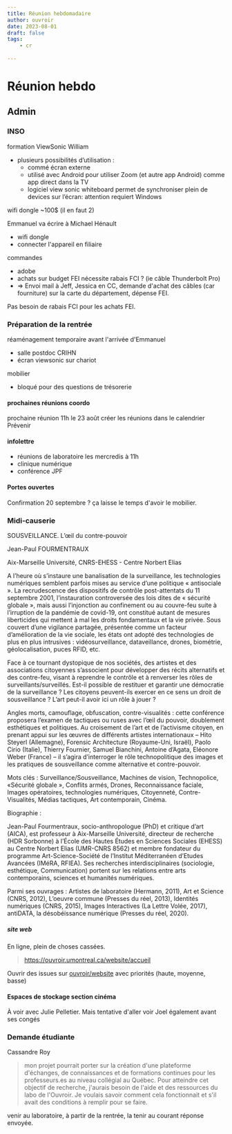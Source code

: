 ```yaml
---
title: Réunion hebdomadaire
author: ouvroir
date: 2023-08-01
draft: false
tags:
    - cr
    
---
```

# Réunion hebdo

## Admin

### INSO

formation ViewSonic William
- plusieurs possibilités d’utilisation :
    - commé écran externe
    - utilisé avec Android pour utiliser Zoom (et autre app Android) comme app direct dans la TV
    - logiciel view sonic whiteboard permet de synchroniser plein de devices sur l’écran: attention requiert Windows

wifi dongle ~100$ (il en faut 2)

Emmanuel va écrire à Michael Hénault
- wifi dongle
- connecter l'appareil en filiaire

commandes
- adobe
- achats sur budget FEI nécessite rabais FCI ? (ie câble Thunderbolt Pro)
- => Envoi mail à Jeff, Jessica en CC, demande d'achat des câbles (car fourniture) sur la carte du département, dépense FEI.

Pas besoin de rabais FCI pour les achats FEI.


### Préparation de la rentrée
réaménagement temporaire avant l'arrivée d'Emmanuel
- salle postdoc CRIHN
- écran viewsonic sur chariot

mobilier
- bloqué pour des questions de trésorerie

#### prochaines réunions coordo

prochaine réunion 11h le 23 août
créer les réunions dans le calendrier
Prévenir 

#### infolettre
- réunions de laboratoire les mercredis à 11h
- clinique numérique
- conférence JPF


#### Portes ouvertes 

Confirmation 20 septembre ? ça laisse le temps d'avoir le mobilier.

### Midi-causerie 
SOUSVEILLANCE. L’œil du contre-pouvoir

Jean-Paul FOURMENTRAUX

Aix-Marseille Université, CNRS-EHESS - Centre Norbert Elias


A l’heure où s’instaure une banalisation de la surveillance, les technologies numériques semblent parfois mises au service d’une politique « antisociale ». La recrudescence des dispositifs de contrôle post-attentats du 11 septembre 2001, l’instauration controversée des lois dites de « sécurité globale », mais aussi l’injonction au confinement ou au couvre-feu suite à l’irruption de la pandémie de covid-19, ont constitué autant de mesures liberticides qui mettent à mal les droits fondamentaux et la vie privée. Sous couvert d’une vigilance partagée, présentée comme un facteur d’amélioration de la vie sociale, les états ont adopté des technologies de plus en plus intrusives : vidéosurveillance, dataveillance, drones, biométrie, géolocalisation, puces RFID, etc. 

Face à ce tournant dystopique de nos sociétés, des artistes et des associations citoyennes s’associent pour développer des récits alternatifs et des contre-feu, visant à reprendre le contrôle et à renverser les rôles de surveillants/surveillés. Est-il possible de restituer et garantir une démocratie de la surveillance ? Les citoyens peuvent-ils exercer en ce sens un droit de sousveillance ? L’art peut-il avoir ici un rôle à jouer ?

Angles morts, camouflage, obfuscation, contre-visualités : cette conférence proposera l’examen de tactiques ou ruses avec l’œil du pouvoir, doublement esthétiques et politiques. Au croisement de l’art et de l’activisme citoyen, en prenant appui sur les œuvres de différents artistes internationaux – Hito Steyerl (Allemagne), Forensic Architecture (Royaume-Uni, Israël), Paolo Cirio (Italie), Thierry Fournier, Samuel Bianchini, Antoine d’Agata, Eléonore Weber (France) – il s’agira d’interroger le rôle technopolitique des images et les pratiques de sousveillance comme alternative et contre-pouvoir.

Mots clés : Surveillance/Sousveillance, Machines de vision, Technopolice, «Sécurité globale », Conflits armés, Drones, Reconnaissance faciale, Images opératoires, technologies numériques, Citoyenneté, Contre-Visualités, Médias tactiques, Art contemporain, Cinéma. 

Biographie :

Jean-Paul Fourmentraux, socio-anthropologue (PhD) et critique d’art (AICA), est professeur à Aix-Marseille Université, directeur de recherche (HDR Sorbonne) à l’École des Hautes Études en Sciences Sociales (EHESS) au Centre Norbert Elias (UMR-CNRS 8562) et membre fondateur du programme Art-Science-Société de l’Institut Méditerranéen d’Etudes Avancées (IMéRA, RFIEA). Ses recherches interdisciplinaires (sociologie, esthétique, Communication) portent sur les relations entre arts contemporains, sciences et humanités numériques.

Parmi ses ouvrages : Artistes de laboratoire (Hermann, 2011), Art et Science (CNRS, 2012), L’oeuvre commune (Presses du réel, 2013),  Identités numériques (CNRS, 2015), Images Interactives (La Lettre Volée, 2017), antiDATA, la désobéissance numérique (Presses du réel, 2020).


##### site web

En ligne, plein de choses cassées. 
> https://ouvroir.umontreal.ca/website/accueil

Ouvrir des issues sur [ouvroir/website](https://github.com/ouvroir/website) avec priorités (haute, moyenne, basse)


#### Espaces de stockage section cinéma

À voir avec Julie Pelletier. Mais tentative d'aller voir Joel également avant ses congés


### Demande étudiante
Cassandre Roy
> mon projet pourrait porter sur la création d'une plateforme d'échanges, de connaissances et de formations continues pour les professeurs.es au niveau collégial au Québec. Pour atteindre cet objectif de recherche, j'aurais besoin de l'aide et des ressources du labo de l'Ouvroir. Je voulais savoir comment cela fonctionnait et s'il avait des conditions à remplir pour se faire. 

venir au laboratoire, à partir de la rentrée, la tenir au courant
réponse envoyée.